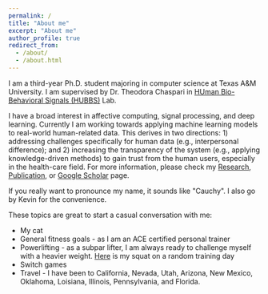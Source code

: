 ```yaml
---
permalink: /
title: "About me"
excerpt: "About me"
author_profile: true
redirect_from: 
  - /about/
  - /about.html
---
```


I am a third-year Ph.D. student majoring in computer science at Texas A&M University. I am supervised by Dr. Theodora Chaspari in [HUman Bio-Behavioral Signals (HUBBS)](https://hubbs.engr.tamu.edu/) Lab.  

I have a broad interest in affective computing, signal processing, and deep learning. Currently I am working towards applying machine learning models to real-world human-related data. This derives in two directions: 1) addressing challenges specifically for human data (e.g., interpersonal difference); and 2) increasing the transparency of the system (e.g., applying knowledge-driven methods) to gain trust from the human users, especially in the health-care field. For more information, please check my [Research](/research/),  [Publication](/publications/), or [Google Scholar](https://scholar.google.com/citations?user=LmPz0PQAAAAJ&hl=en) page.  

If you really want to pronounce my name, it sounds like "Cauchy". I also go by Kevin for the convenience.  

These topics are great to start a casual conversation with me:
* My cat
* General fitness goals - as I am an ACE certified personal trainer
* Powerlifting - as a subpar lifter, I am always ready to challenge myself with a heavier weight. [Here](https://vimeo.com/749962170) is my squat on a random training day
* Switch games
* Travel - I have been to California, Nevada, Utah, Arizona, New Mexico, Oklahoma, Loisiana, Illinois, Pennsylvania, and Florida. 


